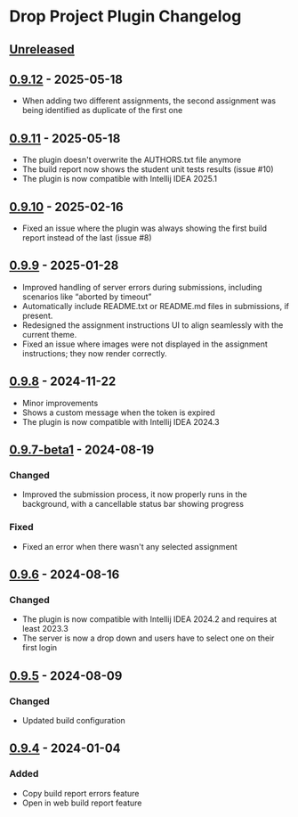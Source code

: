 <!-- Keep a Changelog guide -> https://keepachangelog.com -->

# Drop Project Plugin Changelog

## [Unreleased]

## [0.9.12] - 2025-05-18

- When adding two different assignments, the second assignment was being identified as duplicate of the first one

## [0.9.11] - 2025-05-18

- The plugin doesn't overwrite the AUTHORS.txt file anymore
- The build report now shows the student unit tests results (issue #10)
- The plugin is now compatible with Intellij IDEA 2025.1

## [0.9.10] - 2025-02-16

- Fixed an issue where the plugin was always showing the first build report instead of the last (issue #8)

## [0.9.9] - 2025-01-28

- Improved handling of server errors during submissions, including scenarios like “aborted by timeout”
- Automatically include README.txt or README.md files in submissions, if present.
- Redesigned the assignment instructions UI to align seamlessly with the current theme.
- Fixed an issue where images were not displayed in the assignment instructions; they now render correctly.

## [0.9.8] - 2024-11-22

- Minor improvements
- Shows a custom message when the token is expired
- The plugin is now compatible with Intellij IDEA 2024.3

## [0.9.7-beta1] - 2024-08-19

### Changed

- Improved the submission process, it now properly runs in the background, with a cancellable status bar
showing progress

### Fixed

- Fixed an error when there wasn't any selected assignment

## [0.9.6] - 2024-08-16

### Changed

- The plugin is now compatible with Intellij IDEA 2024.2 and requires at least 2023.3
- The server is now a drop down and users have to select one on their first login

## [0.9.5] - 2024-08-09

### Changed

- Updated build configuration

## [0.9.4] - 2024-01-04

### Added

- Copy build report errors feature
- Open in web build report feature

[Unreleased]: https://github.com/drop-project-edu/Drop-Project-for-Intellij-Idea/compare/v0.9.12...HEAD
[0.9.12]: https://github.com/drop-project-edu/Drop-Project-for-Intellij-Idea/compare/v0.9.11...v0.9.12
[0.9.11]: https://github.com/drop-project-edu/Drop-Project-for-Intellij-Idea/compare/v0.9.10...v0.9.11
[0.9.10]: https://github.com/drop-project-edu/Drop-Project-for-Intellij-Idea/compare/v0.9.9...v0.9.10
[0.9.9]: https://github.com/drop-project-edu/Drop-Project-for-Intellij-Idea/compare/v0.9.8...v0.9.9
[0.9.8]: https://github.com/drop-project-edu/Drop-Project-for-Intellij-Idea/compare/v0.9.7-beta1...v0.9.8
[0.9.7-beta1]: https://github.com/drop-project-edu/Drop-Project-for-Intellij-Idea/compare/v0.9.6...v0.9.7-beta1
[0.9.6]: https://github.com/drop-project-edu/Drop-Project-for-Intellij-Idea/compare/v0.9.5...v0.9.6
[0.9.5]: https://github.com/drop-project-edu/Drop-Project-for-Intellij-Idea/compare/v0.9.4...v0.9.5
[0.9.4]: https://github.com/drop-project-edu/Drop-Project-for-Intellij-Idea/commits/v0.9.4
